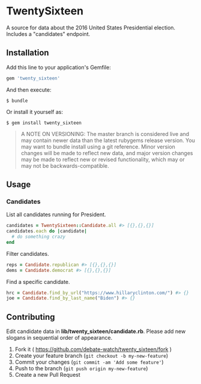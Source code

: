 # TwentySixteen

A source for data about the 2016 United States Presidential election. Includes a "candidates" endpoint.

## Installation

Add this line to your application's Gemfile:

```ruby
gem 'twenty_sixteen'
```

And then execute:

    $ bundle

Or install it yourself as:

    $ gem install twenty_sixteen

> A NOTE ON VERSIONING: The master branch is considered live and may contain newer data than the latest rubygems release version. You may want to bundle install using a git reference. Minor version changes will be made to reflect new data, and major version changes may be made to reflect new or revised functionality, which may or may not be backwards-compatible.

## Usage

### Candidates

List all candidates running for President.

```` rb
candidates = TwentySixteen::Candidate.all #> [{},{},{}]
candidates.each do |candidate|
  # do something crazy
end
````

Filter candidates.

```` rb
reps = Candidate.republican #> [{},{},{}]
dems = Candidate.democrat #> [{},{},{}]
````

Find a specific candidate.

```` rb
hrc = Candidate.find_by_url("https://www.hillaryclinton.com/") #> {}
joe = Candidate.find_by_last_name("Biden") #> {}
````

## Contributing

Edit candidate data in **lib/twenty_sixteen/candidate.rb**. Please add new slogans in sequential order of appearance.

1. Fork it ( https://github.com/debate-watch/twenty_sixteen/fork )
2. Create your feature branch (`git checkout -b my-new-feature`)
3. Commit your changes (`git commit -am 'Add some feature'`)
4. Push to the branch (`git push origin my-new-feature`)
5. Create a new Pull Request
